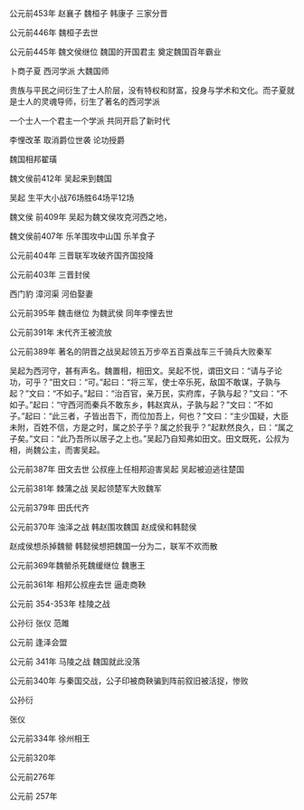 公元前453年 赵襄子 魏桓子 韩康子 三家分晋

公元前446年 魏桓子去世 

公元前445年 魏文侯继位 魏国的开国君主 奠定魏国百年霸业

卜商子夏 西河学派 大魏国师

贵族与平民之间衍生了士人阶层，没有特权和财富，投身与学术和文化。而子夏就是士人的灵魂导师，衍生了著名的西河学派

一个士人一个君主一个学派 共同开启了新时代

李悝改革 取消爵位世袭 论功授爵

魏国相邦翟璜

魏文侯前412年 吴起来到魏国

吴起 生平大小战76场胜64场平12场

魏文侯 前409年 吴起为魏文侯攻克河西之地，

魏文侯前407年 乐羊围攻中山国  乐羊食子

公元前404年 三晋联军攻破齐国齐国投降

公元前403年 三晋封侯

西门豹 漳河渠 河伯娶妻



公元前395年 魏击继位 为魏武侯 同年李悝去世

公元前391年 末代齐王被流放

公元前389年 著名的阴晋之战吴起领五万步卒五百乘战车三千骑兵大败秦军

吴起为西河守，甚有声名。魏置相，相田文。吴起不悦，谓田文曰：“请与子论功，可乎？”田文曰：“可。”起曰：“将三军，使士卒乐死，敌国不敢谋，子孰与起？”文曰：“不如子。”起曰：“治百官，亲万民，实府库，子孰与起？”文曰：“不如子。”起曰：“守西河而秦兵不敢东乡，韩赵宾从，子孰与起？”文曰：“不如子。”起曰：“此三者，子皆出吾下，而位加吾上，何也？”文曰：“主少国疑，大臣未附，百姓不信，方是之时，属之於子乎？属之於我乎？”起默然良久，曰：“属之子矣。”文曰：“此乃吾所以居子之上也。”吴起乃自知弗如田文。田文既死，公叔为相，尚魏公主，而害吴起。

公元前387年 田文去世 公叔痤上任相邦迫害吴起 吴起被迫逃往楚国



公元前381年 棘蒲之战 吴起领楚军大败魏军

公元前379年 田氏代齐

公元前370年 浊泽之战 韩赵围攻魏国 赵成侯和韩懿侯

赵成侯想杀掉魏罃 韩懿侯想把魏国一分为二，联军不欢而散

公元前369年魏罃杀死魏缓继位 魏惠王

公元前361年 相邦公叔痤去世 逼走商鞅

公元前 354-353年 桂陵之战

公孙衍 张仪 范雎

公元前 逢泽会盟

公元前 341年 马陵之战 魏国就此没落

公元前340年 与秦国交战，公子印被商鞅骗到阵前叙旧被活捉，惨败

公孙衍

张仪

公元前334年 徐州相王

公元前320年 

公元前276年 

公元前 257年 
